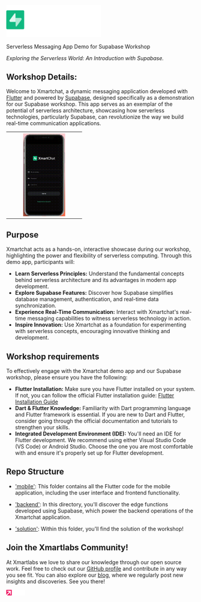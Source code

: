<img src="assets/splash_logo.png" width=50%/>

Serverless Messaging App Demo for Supabase Workshop

_Exploring the Serverless World: An Introduction with Supabase._

## Workshop Details:

Welcome to Xmartchat, a dynamic messaging application developed with [Flutter](https://flutter.dev/) and powered by [Supabase](https://supabase.com), designed specifically as a demonstration for our Supabase workshop.
This app serves as an exemplar of the potential of serverless architecture, showcasing how serverless technologies, particularly Supabase, can revolutionize the way we build real-time communication applications.

<table align="center" style="width: 40%; text-align: center;"> 
    <th>
        <img width="60%" margin="10px" src="assets/video_readme.gif">
    </th>
</table>

## Purpose
Xmartchat acts as a hands-on, interactive showcase during our workshop, highlighting the power and flexibility of serverless computing.
Through this demo app, participants will:
- **Learn Serverless Principles:** Understand the fundamental concepts behind serverless architecture and its advantages in modern app development.
- **Explore Supabase Features:** Discover how Supabase simplifies database management, authentication, and real-time data synchronization.
- **Experience Real-Time Communication:** Interact with Xmartchat's real-time messaging capabilities to witness serverless technology in action.
- **Inspire Innovation:** Use Xmartchat as a foundation for experimenting with serverless concepts, encouraging innovative thinking and development.

## Workshop requirements

To effectively engage with the Xmartchat demo app and our Supabase workshop, please ensure you have the following:
- **Flutter Installation:** Make sure you have Flutter installed on your system. If not, you can follow the official Flutter installation guide: [Flutter Installation Guide](https://flutter.dev/docs/get-started/install)
- **Dart & Flutter Knowledge:** Familiarity with Dart programming language and Flutter framework is essential. If you are new to Dart and Flutter, consider going through the official documentation and tutorials to strengthen your skills.
- **Integrated Development Environment (IDE):** You'll need an IDE for Flutter development. We recommend using either Visual Studio Code (VS Code) or Android Studio. Choose the one you are most comfortable with and ensure it's properly set up for Flutter development.

## Repo Structure

- ['mobile'](./mobile/): This folder contains all the Flutter code for the mobile application, including the user interface and frontend functionality.

- ['backend'](./backend/): In this directory, you'll discover the edge functions developed using Supabase, which power the backend operations of the Xmartchat application.

- ['solution'](./solution/): Within this folder, you'll find the solution of the workshop!

## Join the Xmartlabs Community!
At Xmartlabs we love to share our knowledge through our open source work. Feel free to check out our [GitHub profile](https://github.com/xmartlabs) and contribute in any way you see fit. You can also explore our [blog](https://blog.xmartlabs.com/), where we regularly post new insights and discoveries. See you there!


<th>
    <img width="10%" margin="10px" src="assets/logo_xmartlabs.png">
</th>
